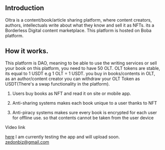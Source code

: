 ## Introduction

Oltra is a content/book/article sharing platform, where content creators, authors, intellectuals write about what they know and sell it as NFTs. its a Borderless Digital content marketplace. This platform is hosted on Boba platform.

## How it works.

This platform is DAO, meaning to be able to use the writing services or sell your book on this platform, you need to have 50 OLT. OLT tokens are stable, its equal to 1 USDT e.g 1 OLT = 1 USDT. you buy in books/contents in OLT, as an author/content creator you can withdraw your OLT Token as USDT(There's a swap functionality in the platform).

1. Users buy books as NFT and read it on site or mobile app.

2. Anti-sharing systems makes each book unique to a user thanks to NFT

2. Anti-piracy systems makes sure every book is encrypted for each user for offline use. so that contents cannot be taken from the user device

Video link

[here](https://youtu.be/p73ZRznTyf8)
I am currently testing the app and will upload soon.
zedonbiz@gmail.com